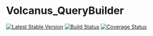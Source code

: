 Volcanus_QueryBuilder
=================================================

[![Latest Stable Version](https://poser.pugx.org/volcanus/query-builder/v/stable.png)](https://packagist.org/packages/volcanus/query-builder)
[![Build Status](https://travis-ci.org/k-holy/volcanus-query-builder.png?branch=master)](https://travis-ci.org/k-holy/volcanus-query-builder)
[![Coverage Status](https://coveralls.io/repos/k-holy/volcanus-query-builder/badge.png?branch=master)](https://coveralls.io/r/k-holy/volcanus-query-builder?branch=master)
